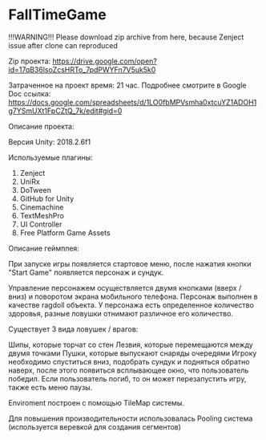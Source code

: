 # FallTimeGame

!!!WARNING!!! Please download zip archive from here, because Zenject issue after clone can reproduced

Zip проекта: https://drive.google.com/open?id=17qB36lsoZcsHRTo_7pdPWYFn7V5uk5k0

Затраченное на проект время: 21 час.
Подробнее смотрите в Google Doc ссылка: https://docs.google.com/spreadsheets/d/1LO0fbMPVsmha0xtcuYZ1ADOH1g7YSmUXt1FpCZtQ_7k/edit#gid=0

Описание проекта:

Версия Unity: 2018.2.6f1

Используемые плагины: 

 1. Zenject
 2. UniRx
 3. DoTween
 4. GitHub for Unity
 5. Cinemachine
 6. TextMeshPro
 7. UI Controller
 8. Free Platform Game Assets
 
 
Описание геймплея:

При запуске игры появляется стартовое меню, после нажатия кнопки "Start Game" появляется персонаж и сундук.

Управление персонажем осуществляется двумя кнопками (вверх / вниз) и поворотом экрана мобильного телефона. Персонаж выполнен в качестве ragdoll объекта.
У персонажа есть определенное количество здоровья, разные ловушки отнимают различное его количество. 

Существует 3 вида ловушек / врагов:

Шипы, которые торчат со стен
Лезвия, которые перемещаются между двумя точками
Пушки, которые выпускают снаряды очередями
Игроку необходимо спуститься вниз, подобрать сундук и подняться обратно наверх, после этого появиться всплывающее окно, что пользователь победил. Если пользователь погиб, то он может перезапустить игру, также есть меню паузы.

Enviroment построен с помощью TileMap системы. 

Для повышения производительности использовалась Pooling система (используется веревкой для создания сегментов)
